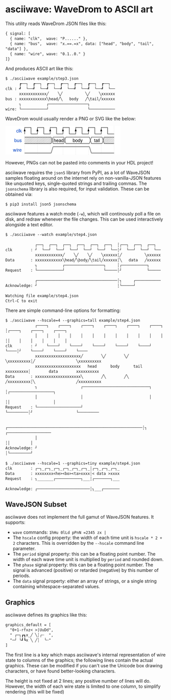 asciiwave: WaveDrom to ASCII art
================================

This utility reads WaveDrom JSON files like this:

```
{ signal: [
  { name: "clk",  wave: "P......" },
  { name: "bus",  wave: "x.==.=x", data: ["head", "body", "tail", "data"] },
  { name: "wire", wave: "0.1..0." }
]}
```

And produces ASCII art like this:

```
$ ./asciiwave example/step3.json
      ┏──┐  ┏──┐  ┏──┐  ┏──┐  ┏──┐  ┏──┐  ┏──┐  
clk : ┛  └──┛  └──┛  └──┛  └──┛  └──┛  └──┛  └──
      xxxxxxxxxxxx╱    ╲╱          ╲╱    ╲xxxxxx
bus : xxxxxxxxxxxx╲head╱╲   body   ╱╲tail╱xxxxxx
      ┐           ┌─────────────────┐           
wire: └───────────┘                 └───────────
```

WaveDrom would usually render a PNG or SVG like the below:

![](wavedrom_png_sample.png)

However, PNGs can not be pasted into comments in your HDL project!

asciiwave requires the `json5` library from PyPI, as a lot of WaveJSON samples floating around on the internet rely on non-vanilla-JSON features like unquoted keys, single-quoted strings and trailing commas. The `jsonschema` library is also required, for input validation. These can be obtained via:

```
$ pip3 install json5 jsonschema
```

asciiwave features a watch mode (`-w`), which will continously poll a file on disk, and redraw whenever the
file changes. This can be used interactively alongside a text editor.


```
$ ./asciiwave --watch example/step4.json

             ┌──┐  ┌──┐  ┌──┐  ┌──┐  ┌──┐  ┌──┐  ┆┌──┐  ┌──┐  ┌──┐  
clk        : ┘  └──┘  └──┘  └──┘  └──┘  └──┘  └──┆┘  └──┘  └──┘  └──
             xxxxxxxxxxxx╱    ╲╱    ╲╱    ╲xxxxxx┆╱          ╲xxxxxx
Data       : xxxxxxxxxxxx╲head╱╲body╱╲tail╱xxxxxx┆╲   data   ╱xxxxxx
             ┐           ┌─────────────────┐     ┆┌───────────┐     
Request    : └───────────┘                 └─────┆┘           └─────

             ┌───────────────────────────────────┆┐     ┌───────────
Acknowledge: ┘                                   ┆└─────┘           

Watching file example/step4.json
Ctrl-C to exit
```

There are simple command-line options for formatting:

```
$ ./asciiwave --hscale=4 --graphics=tall example/step4.json
             ┌────┐    ┌────┐    ┌────┐    ┌────┐    ┌────┐    ┌────┐    ┆┌────┐    ┌────┐    ┌────┐    
             │    │    │    │    │    │    │    │    │    │    │    │    ┆│    │    │    │    │    │    
clk        : ┘    └────┘    └────┘    └────┘    └────┘    └────┘    └────┆┘    └────┘    └────┘    └────
             xxxxxxxxxxxxxxxxxxxx╱        ╲╱        ╲╱        ╲xxxxxxxxxx┆╱                  ╲xxxxxxxxxx
             xxxxxxxxxxxxxxxxxxxx   head      body      tail   xxxxxxxxxx┆        data        xxxxxxxxxx
Data       : xxxxxxxxxxxxxxxxxxxx╲        ╱╲        ╱╲        ╱xxxxxxxxxx┆╲                  ╱xxxxxxxxxx
             ┐                   ┌─────────────────────────────┐         ┆┌───────────────────┐         
             │                   │                             │         ┆│                   │         
Request    : └───────────────────┘                             └─────────┆┘                   └─────────

             ┌───────────────────────────────────────────────────────────┆┐         ┌───────────────────
             │                                                           ┆│         │                   
Acknowledge: ┘                                                           ┆└─────────┘                   

$ ./asciiwave --hscale=1 --graphics=tiny example/step4.json
clk        : ┌─┐_┌─┐_┌─┐_┌─┐_┌─┐_┌─┐_┆┌─┐_┌─┐_┌─┐_
Data       : xxxxxxxx<he><bo><ta>xxxx┆< data >xxxx
Request    : ┐_______┌───────────┐___┆┌───────┐___

Acknowledge: ┌───────────────────────┆┐___┌───────

```

WaveJSON Subset
---------------

asciiwave does not implement the full gamut of WaveJSON features. It supports:

- `wave` commands: `1hHu 0lLd pPnN =2345 zx |`
- The `hscale` config property: the width of each time unit is `hscale * 2 + 2` characters. This is overridden by the `--hscale` command line parameter.
- The `period` signal property: this can be a floating point number. The width of each wave time unit is multiplied by `period` and rounded down.
- The `phase` signal property: this can be a floating point number. The signal is advanced (positive) or retarded (negative) by this number of periods.
- The `data` signal property: either an array of strings, or a single string containing whitespace-separated values.

Graphics
--------

asciiwave defines its graphics like this:

```
graphics_default = [
  "0+1-rfxz< >|UuDd",
  " ┌─┐┏┓x_╱ ╲┆╭┄  ",
  "─┘ └┛┗x ╲ ╱┆  ╰┄"
]
```

The first line is a key which maps asciiwave's internal representation of wire state to columns of the graphics; the following lines contain the actual graphics. These can be modified if you can't use the Unicode box drawing characters, or have found better-looking characters.

The height is not fixed at 2 lines; any positive number of lines will do. However, the width of each wire state is limited to one column, to simplify rendering (this will be fixed)